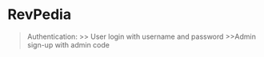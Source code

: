 # RevPedia

> Authentication:
    >> User login with username and password
    >>Admin sign-up with admin code
